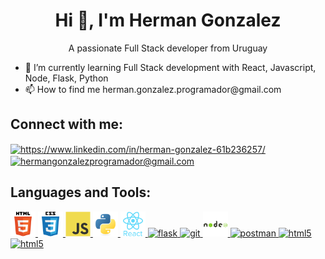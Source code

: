 <h1 align="center">Hi 👋, I'm Herman Gonzalez</h1>
</hr>

<p align="center">A passionate Full Stack developer from Uruguay</p>
<ul>
<li>
🌱 I’m currently learning Full Stack development with React, Javascript, Node, Flask, Python
  </li>
  <li>
📫 How to find me herman.gonzalez.programador@gmail.com
    </li>
</ul>
<h2> Connect with me:</h2>
<a href="https://www.linkedin.com/in/herman-gonzalez-61b236257/" target="_blank"><img align="center" src="https://raw.githubusercontent.com/rahuldkjain/github-profile-readme-generator/master/src/images/icons/Social/linked-in-alt.svg" alt="https://www.linkedin.com/in/herman-gonzalez-61b236257/" height="30" width="40" style="max-width: 100%;"></a>
<a href="https://mail.google.com/mail/u/0/?pli=1#search/herman.gonzalez.programador%40gmail.com" target="_blank"><img align="center" src="https://upload.wikimedia.org/wikipedia/commons/thumb/e/ec/Circle-icons-mail.svg/2048px-Circle-icons-mail.svg.png" alt="hermangonzalezprogramador@gmail.com" height="40" width="40" style="max-width: 100%;"></a>

<h2>Languages and Tools:</h2>
<a href="https://www.w3schools.com/html/default.asp" rel="nofollow" target="_blank"> <img src="https://raw.githubusercontent.com/devicons/devicon/master/icons/html5/html5-original-wordmark.svg" alt="html5" width="40" height="40" style="max-width: 100%;"> </a>
<a href="https://www.w3schools.com/css/" rel="nofollow" target="_blank"> <img src="https://raw.githubusercontent.com/devicons/devicon/master/icons/css3/css3-original-wordmark.svg" alt="css3" width="40" height="40" style="max-width: 100%;"> </a>
<a href="https://developer.mozilla.org/en-US/docs/Web/JavaScript" rel="nofollow" target="_blank"> <img src="https://raw.githubusercontent.com/devicons/devicon/master/icons/javascript/javascript-original.svg" alt="javascript" width="40" height="40" style="max-width: 100%;"> </a>
<a href="https://www.python.org" rel="nofollow" target="_blank"> <img src="https://raw.githubusercontent.com/devicons/devicon/master/icons/python/python-original.svg" alt="python" width="40" height="40" style="max-width: 100%;"> </a>
<a href="https://reactjs.org/" rel="nofollow" target="_blank"> <img src="https://raw.githubusercontent.com/devicons/devicon/master/icons/react/react-original-wordmark.svg" alt="react" width="40" height="40" style="max-width: 100%;"> </a>
<a href="https://flask.palletsprojects.com/" rel="nofollow" target="_blank"> <img src="https://camo.githubusercontent.com/cb2324a4c0e1910089f481d56e1f887d6e96114101987dfbb6ef6f9df1e0bf08/68747470733a2f2f7777772e766563746f726c6f676f2e7a6f6e652f6c6f676f732f706f636f6f5f666c61736b2f706f636f6f5f666c61736b2d69636f6e2e737667" alt="flask" width="40" height="40" data-canonical-src="https://www.vectorlogo.zone/logos/pocoo_flask/pocoo_flask-icon.svg" style="max-width: 100%;"> </a>
<a href="https://git-scm.com/" rel="nofollow" target="_blank"> <img src="https://camo.githubusercontent.com/fbfcb9e3dc648adc93bef37c718db16c52f617ad055a26de6dc3c21865c3321d/68747470733a2f2f7777772e766563746f726c6f676f2e7a6f6e652f6c6f676f732f6769742d73636d2f6769742d73636d2d69636f6e2e737667" alt="git" width="40" height="40" data-canonical-src="https://www.vectorlogo.zone/logos/git-scm/git-scm-icon.svg" style="max-width: 100%;"> </a>
<a href="https://nodejs.org" rel="nofollow" target="_blank"> <img src="https://raw.githubusercontent.com/devicons/devicon/master/icons/nodejs/nodejs-original-wordmark.svg" alt="nodejs" width="40" height="40" style="max-width: 100%;"> </a>
<a href="https://postman.com" rel="nofollow" target="_blank"> <img src="https://camo.githubusercontent.com/93b32389bf746009ca2370de7fe06c3b5146f4c99d99df65994f9ced0ba41685/68747470733a2f2f7777772e766563746f726c6f676f2e7a6f6e652f6c6f676f732f676574706f73746d616e2f676574706f73746d616e2d69636f6e2e737667" alt="postman" width="40" height="40" data-canonical-src="https://www.vectorlogo.zone/logos/getpostman/getpostman-icon.svg" style="max-width: 100%;"> </a>
<a href="https://getbootstrap.com/" rel="nofollow" target="_blank"> <img src="https://upload.wikimedia.org/wikipedia/commons/thumb/b/b2/Bootstrap_logo.svg/1280px-Bootstrap_logo.svg.png" alt="html5" width="50" height="40" style="max-width: 100%;"> </a>
<a href="https://www.sqlalchemy.org/" rel="nofollow" target="_blank"> <img src="https://encrypted-tbn0.gstatic.com/images?q=tbn:ANd9GcRgChy2Ik5ZO-jv-3l01SgkTEs_xbs4AqbYE3-qn3Xcz4LjN5LWirqTN97fRdNFUanZhwc&usqp=CAU" alt="html5" width="40" height="40" style="max-width: 100%;"> </a>
